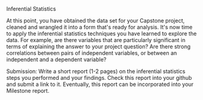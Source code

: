 Inferential Statistics

At this point, you have obtained the data set for your Capstone project, cleaned and wrangled it into a form that's ready for analysis. It's now time to apply the inferential statistics techniques you have learned to explore the data. For example, are there variables that are particularly significant in terms of explaining the answer to your project question? Are there strong correlations between pairs of independent variables, or between an independent and a dependent variable? 

Submission: Write a short report (1-2 pages) on the inferential statistics steps you performed and your findings. Check this report into your github and submit a link to it. Eventually, this report can be incorporated into your Milestone report.
